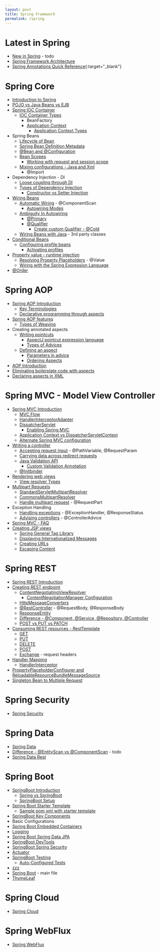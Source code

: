 ```yaml
---
layout: post
title: Spring Framework
permalink: /spring
---
```


# Latest in Spring
- [New in Spring](/spring/latest) - todo
- [Spring Framework Architecture](/spring/architecture)
- [Spring Annotations Quick Reference](https://springframework.guru/spring-framework-annotations){:target="_blank"}

# Spring Core
- [Introduction to Spring](/spring/core/introduction)
- [POJO vs Java Beans vs EJB](/spring/pojo-bean-ejb)
- [Spring IOC Container](/spring/ioc-container)
  - [IOC Container Types](/spring/ioc-container/types)
    - BeanFactory
    - [Application Context](/spring/ioc-container/application-context)
      - [Application Context Types](/spring/ioc-container/application-context-types)
- Spring Beans
  - [Lifecycle of Bean](/spring/bean-lifecycle)
  - [Spring Bean Definition Metadata](/spring/bean-metadata)
  - [@Bean and @Configuration](/spring/annotation/bean)
  - [Bean Scopes](/spring/bean-scopes)
    - [Working with request and session scope](/spring/bean-scopes/request-and-session-scope)
  - [Mixing configurations - Java and Xml](/spring/mixing-configs)
    - @Import
- Dependency Injection - DI
  - [Loose coupling through DI](/spring/loose-coupling-via-di)
  - [Types of Dependency Injection](/spring/types-dependency-injection)
    - [Constructor vs Setter Injection](/spring/constructor-vs-setter-injection)
- [Wiring Beans](/spring/wiring-beans)
  - [Automatic Wiring](/spring/automatic-wiring) - @ComponentScan
    - [Autowiring Modes](/spring/autowiring-modes)
  - [Ambiguity In Autowiring](/spring/ambiguity-in-autowiring)
    - [@Primary](/spring/annotation/primary)
    - [@Qualifier](/spring/annotation/qualifier)
      - [Create custom Qualifier - @Cold](/spring/annotation/custom-qualifier)
  - [Wiring Beans with Java](/spring/wiring-beans-with-java) - 3rd party classes
- [Conditional Beans](/spring/conditional-beans)
  - [Configuring profile beans](/spring/configuring-profile-beans)
    - [Activating profiles](/spring/activating-profiles)
- [Property value - runtime injection](/spring/runtime-value-injection)
  - [Resolving Property Placeholders](/spring/resolving-property-placeholders) - @Value
  - [Wiring with the Spring Expression Language](wiring-with-spel)
- [@Order](/spring/annotation/order)

# Spring AOP
- [Spring AOP Introduction](/spring/aop/introduction)
  - [Key Terminologies](/spring/aop/key-terms)
  - [Declarative programming through aspects](/spring/aop/declarative-programming-with-aspects)
- [Spring AOP features](/spring/aop/aop-features)
  - [Types of Weaving](/spring/aop/types-of-weaving)
- Creating annotated aspects
  - [Writing pointcuts](/spring/aop/writing-jp)
    - [AspectJ pointcut expression language](/spring-aop/pointcut-expression-language)
    - [Types of Advices](/spring/aop/types-of-advices)
  - [Defining an aspect](/spring/aop/defining-aspects)
    - [Parameters in advice](/spring/aop/params-in-advice)
    - [Ordering Aspects](/spring/aop/ordering-aspects)
- [AOP Introduction](/spring-aop/introductions)
- [Eliminating boilerplate code with aspects](/spring/aop/eliminate-bolierplate-with-aspects)
- [Declaring aspects in XML](/spring/aop/aspects-in-xml)

# Spring MVC - Model View Controller
- [Spring MVC Introduction](/spring/mvc/introduction)
  - [MVC Flow](/spring/mvc/flow)
  - [HandlerInterceptorAdapter](/spring/mvc/handler-interceptor-adapter)
  - [DispatcherServlet](/spring/mvc/dispatcher-servlet)
    - [Enabling Spring MVC](/spring/mvc/enabling-mvc)
  - [Application Context vs DispatcherServletContext](/spring/mvc/applicationContext-vs-dispatcherServletContext)
  - [Alternate Spring MVC configuration](/spring/mvc/alternate-config)
- [Writing a controller](/spring-mvc/writing-controller)
  - [Accepting request input](/spring/mvc/request-inputs) - @PathVariable, @RequestParam
  - [Carrying data across redirect requests](/spring/mvc/data-across-redirect-urls)
  - [Java Validation API](/spring-mvc/validations)
    - [Custom Validation Annotation](/spring-mvc/custom-validation-annotation)
  - [@Initbinder](/spring-mvc/initbinder)
- [Rendering web views](/spring/mvc/render-web-views)
  - [View resolver Types](/spring-mvc/view-resolver-types)
- [Multipart Requests](/spring-mvc/multipart)
  - [StandardServletMultipartResolver](/spring-mvc/multipart/StandardServletMultipartResolver)
  - [CommonsMultipartResolver](/spring-mvc/multipart/CommonsMultipartResolver)
  - [Handle multipart request](/spring-mvc/multipart/handle-request) - @RequestPart
- Exception Handling
  - [Handling exceptions](/spring/mvc/handling-mvc-exceptions) - @ExceptionHandler, @ResponseStatus
  - [Advising controllers](/spring/mvc/advising-controllers) - @ControllerAdvice
- [Spring MVC - FAQ](/spring/mvc/faq)
- [Creating JSP views](/spring/mvc/jsp-views)
  - [Spring General Tag Library](/spring/mvc/taglib)
  - [Displaying Internationalized Messages](/spring/mvc/internationalized-messages)
  - [Creating URLs](/spring/mvc/create-url)
  - [Escaping Content](/spring/mvc/escape-content)

# Spring REST
- [Spring REST Introduction](/spring/rest/introduction)
- [Creating REST endpoint](/spring-rest/first-endpoint)
  - [ContentNegotiatingViewResolver](/spring-rest/contentNegotiatingViewResolver)
    - [ContentNegotiationManager Configuration](/spring-rest/contentNegotiationManager/configuration)
  - [HttpMessageConverters](/spring-rest/HttpMessageConverter)
  - [@RestController](/spring-rest/rest-controller) - @RequestBody, @ResponseBody
  - [ResponseEntity](/spring-rest/response-entity)
  - [Difference - @Component, @Service, @Repository, @Controller](/spring/rest/difference-rest-annotations)
  - [POST vs PUT vs PATCH](/spring/rest/post-vs-put-vs-patch)
- [Consuming REST resources - RestTemplate](/spring/rest/consume-rest-resources)
  - [GET](/spring/rest/get-resources)
  - [PUT](/spring/rest/put-resources)
  - [DELETE](/spring/rest/delete-resources)
  - [POST](/spring/rest/post-resources)
  - [Exchange](/spring/rest/exchange-resources) - request headers
- [Handler Mapping](/spring/rest/handler-mapping)
  - [HandlerInterceptor](/spring/rest/handler-interceptor)
- [PropertyPlaceholderConfigurer and ReloadableResourceBundleMessageSource](/spring/rest/propertyPlaceholderConfigurer-and-reloadableResourceBundleMessageSource)
- [Singleton Bean to Multiple Request](/spring/rest/singleton-bean-to-multiple-request)

# Spring Security
- [Spring Security](/spring/security)

# Spring Data
- [Spring Data](/spring/data)
- [Difference - @EntityScan vs @ComponentScan](/spring/data/entityscan-vs-componentscan) - todo
- [Spring Data Rest](/spring/data/rest)

# Spring Boot
- [SpringBoot Introduction](/spring/boot/introduction)
  - [Spring vs SpringBoot](/spring/boot/spring-vs-springboot)
  - [SpringBoot Setup](/spring-boot/setup)
- [Spring Boot Starter Template](/spring-boot/starter-template)
  - [Sample pom xml with starter template](/spring-boot/starter-template/example)
- [SpringBoot Key Components](/spring-boot/key-components)
- Basic Configurations
- [Spring Boot Embedded Containers](/spring-boot/embedded-containers)
- [Logging](/spring-boot/logging)
- [Spring Boot Spring Data JPA](/spring-boot/spring-data-jpa)
- [SpringBoot DevTools](/spring-boot/devtools)
- [SpringBoot Spring Security](/spring-boot/spring-security)
- [Actuator](/spring-boot/actuator)
- [SpringBoot Testing](/spring-boot/testing)
  - [Auto-Configured Tests](/spring-boot/testing/autoconfigured-tests)
- [zzz](/spring-boot/zzz)
- [Spring Boot](/spring/boot) - main file
- [ThymeLeaf](/spring-boot/thymeleaf)

# Spring Cloud
- [Spring Cloud](/spring/cloud)

# Spring WebFlux
- [Spring WebFlux](/spring-webflux)
